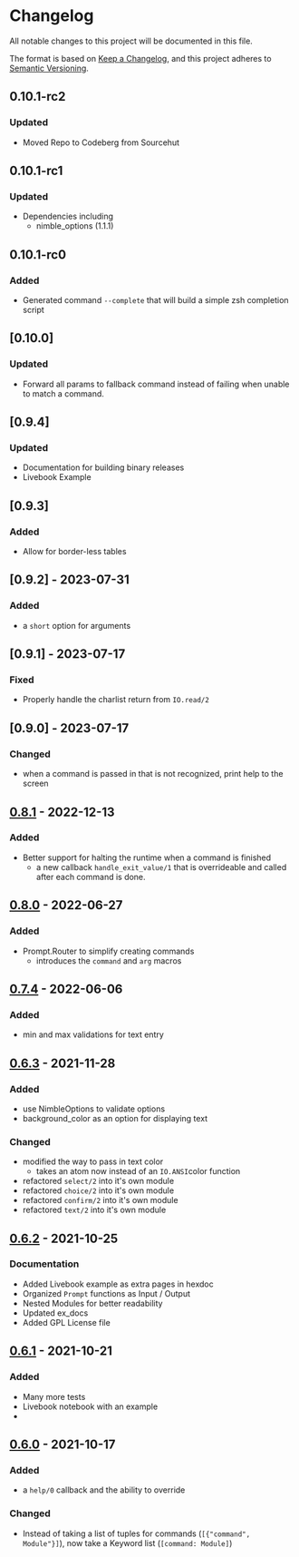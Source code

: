 # Changelog
All notable changes to this project will be documented in this file.

The format is based on [Keep a Changelog](https://keepachangelog.com/en/1.0.0/),
and this project adheres to [Semantic Versioning](https://semver.org/spec/v2.0.0.html).

## 0.10.1-rc2
### Updated
  - Moved Repo to Codeberg from Sourcehut

## 0.10.1-rc1
### Updated
  - Dependencies including
    - nimble_options (1.1.1)

## 0.10.1-rc0
### Added
  - Generated command `--complete` that will build a simple zsh completion script

## [0.10.0]
### Updated
  - Forward all params to fallback command instead of failing when unable to match a command.

## [0.9.4]
### Updated
  - Documentation for building binary releases
  - Livebook Example

## [0.9.3]
### Added
  - Allow for border-less tables

## [0.9.2] - 2023-07-31
### Added
  - a `short` option for arguments

## [0.9.1] - 2023-07-17
### Fixed
  - Properly handle the charlist return from `IO.read/2`

## [0.9.0] - 2023-07-17
### Changed
  - when a command is passed in that is not recognized, print help to the screen

## [0.8.1] - 2022-12-13
### Added
  - Better support for halting the runtime when a command is finished
    - a new callback `handle_exit_value/1` that is overrideable and called after each command is done.

## [0.8.0] - 2022-06-27
### Added 
  - Prompt.Router to simplify creating commands
    - introduces the `command` and `arg` macros

## [0.7.4] - 2022-06-06
### Added
  - min and max validations for text entry

## [0.6.3] - 2021-11-28
### Added
  - use NimbleOptions to validate options
  - background_color as an option for displaying text

### Changed
  - modified the way to pass in text color
    * takes an atom now instead of an `IO.ANSI`color function
  - refactored `select/2` into it's own module
  - refactored `choice/2` into it's own module
  - refactored `confirm/2` into it's own module
  - refactored `text/2` into it's own module


## [0.6.2] - 2021-10-25
### Documentation
  - Added Livebook example as extra pages in hexdoc
  - Organized `Prompt` functions as Input / Output
  - Nested Modules for better readability
  - Updated ex_docs
  - Added GPL License file

## [0.6.1] - 2021-10-21
### Added
  - Many more tests
  - Livebook notebook with an example
  -

## [0.6.0] - 2021-10-17
### Added
  - a `help/0` callback and the ability to override

### Changed
  - Instead of taking a list of tuples for commands (`[{"command", Module"}]`), now take a Keyword list (`[command: Module]`)

[Unreleased]: https://github.com/silbermm/prompt/compare/v0.8.1...HEAD
[0.8.1]: https://github.com/silbermm/prompt/releases/tag/v0.8.1
[0.8.0]: https://github.com/silbermm/prompt/releases/tag/v0.8.0
[0.7.4]: https://github.com/silbermm/prompt/releases/tag/v0.7.4
[0.6.3]: https://github.com/silbermm/prompt/releases/tag/v0.6.3
[0.6.2]: https://github.com/silbermm/prompt/releases/tag/v0.6.2
[0.6.1]: https://github.com/silbermm/prompt/releases/tag/v0.6.1
[0.6.0]: https://github.com/silbermm/prompt/releases/tag/v0.6.0
